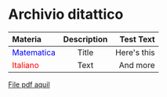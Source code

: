# Archivio ditattico

| Materia      | Description | Test Text     |
| :---        |    :----:   |          ---: |
| <font color="blue">Matematica</font>      | Title       | Here's this   |
| <font color="red">Italiano</font>  | Text        | And more      |

[File pdf aquil](/files/aquil.pdf)
